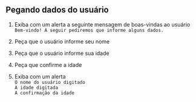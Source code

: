 ## Pegando dados do usuário

1. Exiba com um alerta a seguinte mensagem de boas-vindas ao usuário
   <br>
   `Bem-vindo! A seguir pediremos que informe alguns dados.`

2. Peça que o usuário informe seu nome

3. Peça que o usuário informe sua idade

4. Peça que confirme a idade

5. Exiba com um alerta
   <br>
   `O nome do usuário digitado`
   <br>
   `A idade digitada`
   <br>
   `A confirmação da idade`
